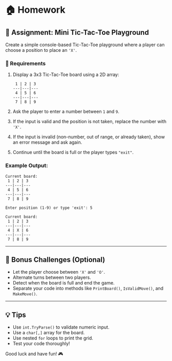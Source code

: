 # 🏠 Homework

## 🧩 Assignment: Mini Tic-Tac-Toe Playground

Create a simple console-based Tic-Tac-Toe playground where a player can choose a position to place an `'X'`.

### 📝 Requirements

1. Display a 3x3 Tic-Tac-Toe board using a 2D array:
    ```
     1 | 2 | 3
    ---|---|---
     4 | 5 | 6
    ---|---|---
     7 | 8 | 9
    ```

2. Ask the player to enter a number between `1` and `9`.

3. If the input is valid and the position is not taken, replace the number with `'X'`.

4. If the input is invalid (non-number, out of range, or already taken), show an error message and ask again.

5. Continue until the board is full or the player types `"exit"`.

### Example Output:
```
Current board:
 1 | 2 | 3
---|---|---
 4 | 5 | 6
---|---|---
 7 | 8 | 9

Enter position (1-9) or type 'exit': 5

Current board:
 1 | 2 | 3
---|---|---
 4 | X | 6
---|---|---
 7 | 8 | 9
```

---

## 🚀 Bonus Challenges (Optional)

- Let the player choose between `'X'` and `'O'`.
- Alternate turns between two players.
- Detect when the board is full and end the game.
- Separate your code into methods like `PrintBoard()`, `IsValidMove()`, and `MakeMove()`.

---

## 💡 Tips

- Use `int.TryParse()` to validate numeric input.
- Use a `char[,]` array for the board.
- Use nested `for` loops to print the grid.
- Test your code thoroughly!

Good luck and have fun! 🎮
